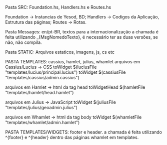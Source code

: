 Pasta SRC: Foundation.hs, Handlers.hs e Routes.hs

Foundation -> Instancias de Yesod, BD;
Handlers -> Codigos da Aplicação, Estrutura das páginas;
Routes -> Rotas.

Pasta Messages: en/pt-BR, textos para a internacionalização
a chamada é feita utilizando _{MsgNomedoTexto}, é necessário ter as duas versões,
se não, não compila.

Pasta STATIC: Arquivos estaticos, imagens, js, cs etc

PASTA TEMPLATES: cassius, hamlet, julius, whamlet
arquivos em Cassius/Lucius -> CSS
    toWidget $(luciusFile "templates/lucius/principal.lucius") 
    toWidget $(cassiusFile "templates/cassius/admin.cassius")
    
arquivos em Hamlet  -> html da tag head 
    toWidgetHead $(hamletFile "templates/hamlet/head.hamlet")
    
arquivos em Julius  -> JavaScript
    toWidget $(juliusFile "templates/julius/geoadmin.julius")
    
arquivos em Whamlet -> html da tag body
    toWidget $(whamletFile "templates/whamlet/admin.hamlet") 

PASTA TEMPLATES/WIDGETS: footer e header.
a chamada é feita utilizando ^{footer} e ^{header} dentro
das páginas whamlet em templates.
 